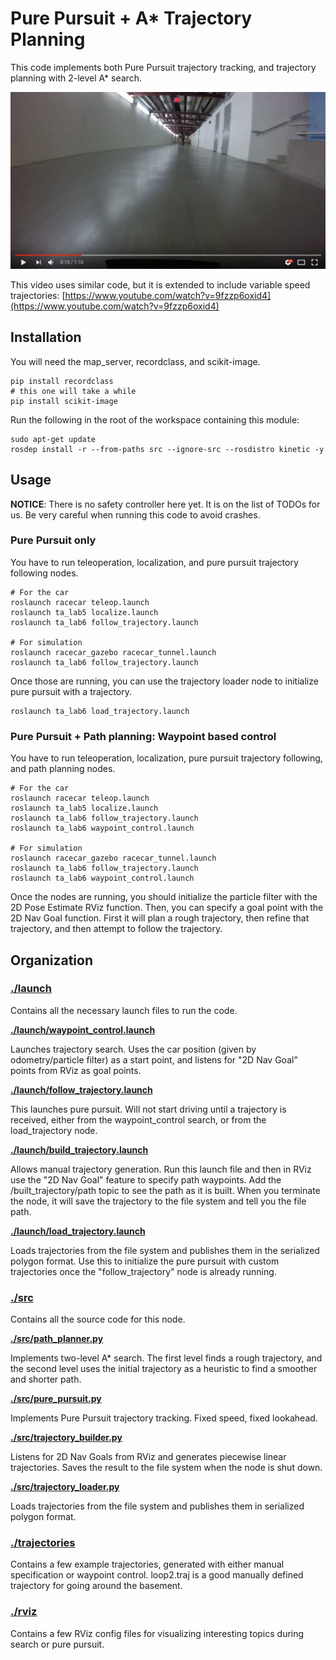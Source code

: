 # Pure Pursuit + A* Trajectory Planning

This code implements both Pure Pursuit trajectory tracking, and trajectory planning with 2-level A* search.

[![YouTube Demo](./media/pure_pursuit_video.jpg)](https://www.youtube.com/watch?v=pBX_JONXpN8?t=12s)

This video uses similar code, but it is extended to include variable speed trajectories:
[https://www.youtube.com/watch?v=9fzzp6oxid4](https://www.youtube.com/watch?v=9fzzp6oxid4)

## Installation

You will need the map_server, recordclass, and scikit-image.

```
pip install recordclass
# this one will take a while
pip install scikit-image
```

Run the following in the root of the workspace containing this module:

```
sudo apt-get update
rosdep install -r --from-paths src --ignore-src --rosdistro kinetic -y
```

## Usage

**NOTICE**: There is no safety controller here yet. It is on the list of TODOs for us. Be very careful when running this code to avoid crashes.

### Pure Pursuit only 

You have to run teleoperation, localization, and pure pursuit trajectory following nodes.

```
# For the car
roslaunch racecar teleop.launch
roslaunch ta_lab5 localize.launch
roslaunch ta_lab6 follow_trajectory.launch

# For simulation
roslaunch racecar_gazebo racecar_tunnel.launch
roslaunch ta_lab6 follow_trajectory.launch
```

Once those are running, you can use the trajectory loader node to initialize pure pursuit with a trajectory.

```
roslaunch ta_lab6 load_trajectory.launch
```

### Pure Pursuit + Path planning: Waypoint based control

You have to run teleoperation, localization, pure pursuit trajectory following, and path planning nodes.

```
# For the car
roslaunch racecar teleop.launch
roslaunch ta_lab5 localize.launch
roslaunch ta_lab6 follow_trajectory.launch
roslaunch ta_lab6 waypoint_control.launch

# For simulation
roslaunch racecar_gazebo racecar_tunnel.launch
roslaunch ta_lab6 follow_trajectory.launch
roslaunch ta_lab6 waypoint_control.launch
```

Once the nodes are running, you should initialize the particle filter with the 2D Pose Estimate RViz function. Then, you can specify a goal point with the 2D Nav Goal function. First it will plan a rough trajectory, then refine that trajectory, and then attempt to follow the trajectory.

## Organization

### [./launch](./launch)

Contains all the necessary launch files to run the code.

[**./launch/waypoint_control.launch**](./launch/waypoint_control.launch)

Launches trajectory search. Uses the car position (given by odometry/particle filter) as a start point, and listens for "2D Nav Goal" points from RViz as goal points. 

[**./launch/follow_trajectory.launch**](./launch/follow_trajectory.launch)

This launches pure pursuit. Will not start driving until a trajectory is received, either from the waypoint_control search, or from the load_trajectory node.

[**./launch/build_trajectory.launch**](./launch/build_trajectory.launch)

Allows manual trajectory generation. Run this launch file and then in RViz use the "2D Nav Goal" feature to specify path waypoints. Add the /built_trajectory/path topic to see the path as it is built. When you terminate the node, it will save the trajectory to the file system and tell you the file path.

[**./launch/load_trajectory.launch**](./launch/load_trajectory.launch)

Loads trajectories from the file system and publishes them in the serialized polygon format. Use this to initialize the pure pursuit with custom trajectories once the "follow_trajectory" node is already running. 

### [./src](./src)

Contains all the source code for this node.

[**./src/path_planner.py**](./src/path_planner.py)

Implements two-level A* search. The first level finds a rough trajectory, and the second level uses the initial trajectory as a heuristic to find a smoother and shorter path.

[**./src/pure_pursuit.py**](./src/pure_pursuit.py)

Implements Pure Pursuit trajectory tracking. Fixed speed, fixed lookahead.

[**./src/trajectory_builder.py**](./src/trajectory_builder.py)

Listens for 2D Nav Goals from RViz and generates piecewise linear trajectories. Saves the result to the file system when the node is shut down.

[**./src/trajectory_loader.py**](./src/trajectory_loader.py)

Loads trajectories from the file system and publishes them in serialized polygon format.

### [./trajectories](./trajectories)

Contains a few example trajectories, generated with either manual specification or waypoint control. loop2.traj is a good manually defined trajectory for going around the basement.

### [./rviz](./rviz)

Contains a few RViz config files for visualizing interesting topics during search or pure pursuit.

